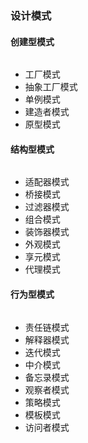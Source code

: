 ### 设计模式

#### 创建型模式
```

```

+ 工厂模式
+ 抽象工厂模式
+ 单例模式
+ 建造者模式
+ 原型模式



#### 结构型模式

```

```

+ 适配器模式
+ 桥接模式
+ 过滤器模式
+ 组合模式
+ 装饰器模式
+ 外观模式
+ 享元模式
+ 代理模式



#### 行为型模式

```

```

+ 责任链模式
+ 解释器模式
+ 迭代模式
+ 中介模式
+ 备忘录模式
+ 观察者模式
+ 策略模式
+ 模板模式
+ 访问者模式




